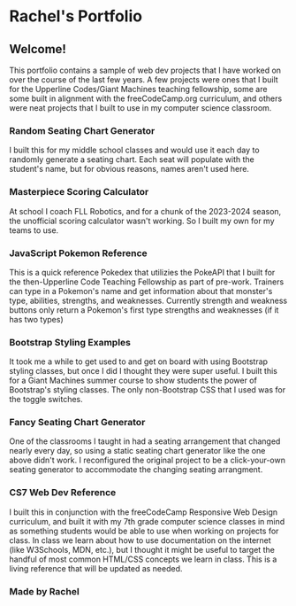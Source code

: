 # Rachel's Portfolio


## Welcome!

This portfolio contains a sample of web dev projects that I have worked on over the course of the last few years. A few projects were ones that I built for the Upperline Codes/Giant Machines teaching fellowship, some are some built in alignment with the freeCodeCamp.org curriculum, and others were neat projects that I built to use in my computer science classroom.


### Random Seating Chart Generator

I built this for my middle school classes and would use it each day to randomly generate a seating chart. Each seat will populate with the student's name, but for obvious reasons, names aren't used here.


### Masterpiece Scoring Calculator

At school I coach FLL Robotics, and for a chunk of the 2023-2024 season, the unofficial scoring calculator wasn't working. So I built my own for my teams to use.


### JavaScript Pokemon Reference

This is a quick reference Pokedex that utilizies the PokeAPI that I built for the then-Upperline Code Teaching Fellowship as part of pre-work. Trainers can type in a Pokemon's name and get information about that monster's type, abilities, strengths, and weaknesses. Currently strength and weakness buttons only return a Pokemon's first type strengths and weaknesses (if it has two types)


### Bootstrap Styling Examples

It took me a while to get used to and get on board with using Bootstrap styling classes, but once I did I thought they were super useful. I built this for a Giant Machines summer course to show students the power of Bootstrap's styling classes. The only non-Bootstrap CSS that I used was for the toggle switches.


### Fancy Seating Chart Generator

One of the classrooms I taught in had a seating arrangement that changed nearly every day, so using a static seating chart generator like the one above didn't work. I reconfigured the original project to be a click-your-own seating generator to accommodate the changing seating arrangment.


### CS7 Web Dev Reference

I built this in conjunction with the freeCodeCamp Responsive Web Design curriculum, and built it with my 7th grade computer science classes in mind as something students would be able to use when working on projects for class. In class we learn about how to use documentation on the internet (like W3Schools, MDN, etc.), but I thought it might be useful to target the handful of most common HTML/CSS concepts we learn in class. This is a living reference that will be updated as needed.


### Made by Rachel




